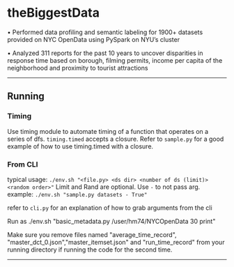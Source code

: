 # theBiggestData

• Performed data profiling and semantic labeling for 1900+ datasets provided on NYC OpenData using PySpark on NYU’s cluster

• Analyzed 311 reports for the past 10 years to uncover disparities in response time based on borough, filming permits, income per capita of the neighborhood and proximity to tourist attractions

---

## Running

### Timing

Use timing module to automate timing of a function that operates on a series of dfs.
`timing.timed` accepts a closure. Refer to `sample.py` for a good example of how to use timing.timed with a closure.

### From CLI

typical usage: `./env.sh "<file.py> <ds dir> <number of ds (limit)> <random order>"`
Limit and Rand are optional. Use `-` to not pass arg.
example: `./env.sh "sample.py datasets - True"`

refer to `cli.py` for an explanation of how to grab arguments from the cli

Run as ./env.sh "basic_metadata.py /user/hm74/NYCOpenData 30 print"

Make sure you remove files named "average_time_record", "master_dct_0.json","master_itemset.json" and "run_time_record" from your running directory if running the code for the second time.

---

